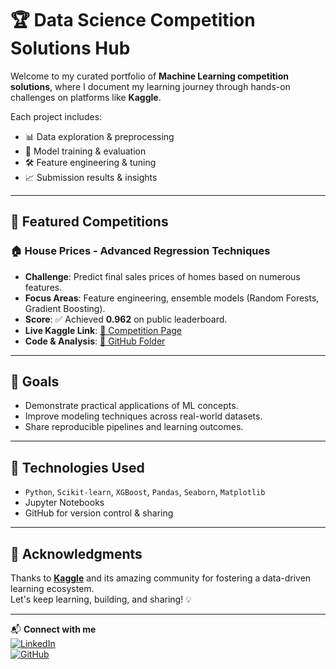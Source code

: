 # 🏆 Data Science Competition Solutions Hub

Welcome to my curated portfolio of **Machine Learning competition solutions**, where I document my learning journey through hands-on challenges on platforms like **Kaggle**.

Each project includes:
- 📊 Data exploration & preprocessing
- 🧠 Model training & evaluation
- 🛠️ Feature engineering & tuning
- 📈 Submission results & insights

---

## 📌 Featured Competitions

### 🏠 House Prices - Advanced Regression Techniques
- **Challenge**: Predict final sales prices of homes based on numerous features.
- **Focus Areas**: Feature engineering, ensemble models (Random Forests, Gradient Boosting).
- **Score**: ✅ Achieved **0.962** on public leaderboard.
- **Live Kaggle Link**: [🔗 Competition Page](https://www.kaggle.com/competitions/house-prices-advanced-regression-techniques)  
- **Code & Analysis**: [📁 GitHub Folder](https://github.com/danielfernandesp/Kaggle-Competitions/tree/main/House%20Prices%20-%20Advanced%20Regression%20Techniques)

---

## 🚀 Goals

- Demonstrate practical applications of ML concepts.
- Improve modeling techniques across real-world datasets.
- Share reproducible pipelines and learning outcomes.

---

## 🧠 Technologies Used

- `Python`, `Scikit-learn`, `XGBoost`, `Pandas`, `Seaborn`, `Matplotlib`
- Jupyter Notebooks
- GitHub for version control & sharing

---

## 🎉 Acknowledgments

Thanks to [**Kaggle**](https://www.kaggle.com) and its amazing community for fostering a data-driven learning ecosystem.  
Let's keep learning, building, and sharing! 💡

---

📬 **Connect with me**  
[![LinkedIn](https://img.shields.io/badge/LinkedIn-blue?style=flat&logo=linkedin)](https://www.linkedin.com/in/danielfernandesp)  
[![GitHub](https://img.shields.io/badge/GitHub-black?style=flat&logo=github)](https://github.com/danielfernandesp)
